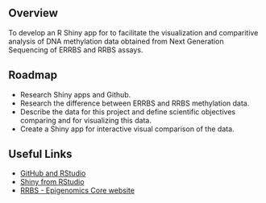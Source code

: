 ## Overview
To develop an R Shiny app for to facilitate the visualization and comparitive analysis of DNA methylation data obtained from Next Generation Sequencing of ERRBS and RRBS assays.

## Roadmap
- Research Shiny apps and Github.
- Research the difference between ERRBS and RRBS methylation data.
- Describe the data for this project and define scientific objectives comparing and for visualizing this data.
- Create a Shiny app for interactive visual comparison of the data.

## Useful Links
- [GitHub and RStudio](https://resources.github.com/whitepapers/github-and-rstudio/)
- [Shiny from RStudio](https://shiny.rstudio.com/)
- [RRBS - Epigenomics Core website](https://epicore.med.cornell.edu/services.php?option=rrbsdescription#seq)

